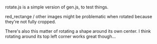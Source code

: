 rotate.js is a simple version of gen.js, to test things.

red_rectange / other images might be problematic when rotated because they're not fully cropped.


There's also this matter of rotating a shape around its own center.
I think rotating around its top left corner works great though...